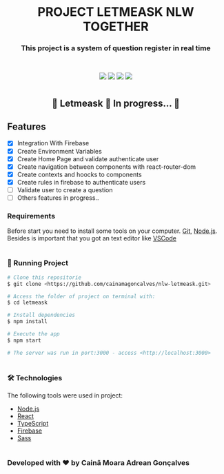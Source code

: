 # <center> PROJECT LETMEASK NLW TOGETHER </center>

### <center> This project is a system of question register in real time <center>

<br>

<p align="center">
  <img src="https://img.shields.io/badge/license-MIT-9ccc65?style=flat-square&logo=ghost">

  <img src="https://img.shields.io/badge/npm-v14.17.1-42a5f5?style=flat-square&logo=ghost">

  <img src="https://img.shields.io/badge/react-v17.0.2-42a5f5?style=flat-square&logo=ghost">  

  <img src="https://img.shields.io/badge/sass-v5.0.0-42a5f5?style=flat-square&logo=ghost">  

#

<h2 align="center"> 
	🚧  Letmeask 🚀 In progress...  🚧
</h2>

## Features 

- [x] Integration With Firebase
- [x] Create Environment Variables
- [x] Create Home Page and validate authenticate user
- [x] Create navigation between components with react-router-dom 
- [x] Create contexts and hoocks to components
- [x] Create rules in firebase to authenticate users
- [ ] Validate user to create a question
- [ ] Others features in progress..

### Requirements

Before start you need to install some tools on your computer.
[Git](https://git-scm.com), [Node.js](https://nodejs.org/en/). 
Besides is important that you got an text editor like [VSCode](https://code.visualstudio.com/)

# 
### 🎲 Running Project

```bash
# Clone this repositorie
$ git clone <https://github.com/cainamagoncalves/nlw-letmeask.git>

# Access the folder of project on terminal with:
$ cd letmeask

# Install dependencies
$ npm install

# Execute the app
$ npm start

# The server was run in port:3000 - access <http://localhost:3000>
```

#

### 🛠 Technologies

The following tools were used in project: 

- [Node.js](https://nodejs.org/en/)
- [React](https://pt-br.reactjs.org/)
- [TypeScript](https://www.typescriptlang.org/)
- [Firebase](https://firebase.google.com/docs)
- [Sass](https://sass-lang.com)


#
### Developed with ❤ by Cainã Moara Adrean Gonçalves
